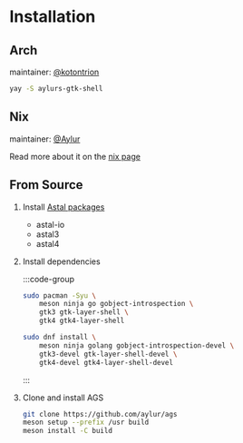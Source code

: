 # Installation

## Arch

maintainer: [@kotontrion](https://github.com/kotontrion)

```sh
yay -S aylurs-gtk-shell
```

## Nix

maintainer: [@Aylur](https://github.com/Aylur)

Read more about it on the [nix page](./nix)

## From Source

1. Install [Astal packages](https://aylur.github.io/astal/guide/getting-started/installation)

    - astal-io
    - astal3
    - astal4

2. Install dependencies

    :::code-group

    ```sh [<i class="devicon-archlinux-plain"></i> Arch]
    sudo pacman -Syu \
        meson ninja go gobject-introspection \
        gtk3 gtk-layer-shell \
        gtk4 gtk4-layer-shell
    ```

    ```sh [<i class="devicon-fedora-plain"></i> Fedora]
    sudo dnf install \
        meson ninja golang gobject-introspection-devel \
        gtk3-devel gtk-layer-shell-devel \
        gtk4-devel gtk4-layer-shell-devel
    ```

    :::

3. Clone and install AGS

    ```sh
    git clone https://github.com/aylur/ags
    meson setup --prefix /usr build
    meson install -C build
    ```

